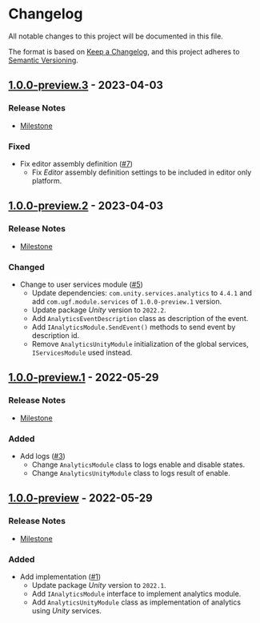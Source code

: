 # Changelog

All notable changes to this project will be documented in this file.

The format is based on [Keep a Changelog](https://keepachangelog.com/en/1.0.0/),
and this project adheres to [Semantic Versioning](https://semver.org/spec/v2.0.0.html).

## [1.0.0-preview.3](https://github.com/unity-game-framework/ugf-module-analytics/releases/tag/1.0.0-preview.3) - 2023-04-03  

### Release Notes

- [Milestone](https://github.com/unity-game-framework/ugf-module-analytics/milestone/4?closed=1)  
    

### Fixed

- Fix editor assembly definition  ([#7](https://github.com/unity-game-framework/ugf-module-analytics/issues/7))  
    - Fix _Editor_ assembly definition settings to be included in editor only platform.

## [1.0.0-preview.2](https://github.com/unity-game-framework/ugf-module-analytics/releases/tag/1.0.0-preview.2) - 2023-04-03  

### Release Notes

- [Milestone](https://github.com/unity-game-framework/ugf-module-analytics/milestone/3?closed=1)  
    

### Changed

- Change to user services module ([#5](https://github.com/unity-game-framework/ugf-module-analytics/issues/5))  
    - Update dependencies: `com.unity.services.analytics` to `4.4.1` and add `com.ugf.module.services` of `1.0.0-preview.1` version.
    - Update package _Unity_ version to `2022.2`.
    - Add `AnalyticsEventDescription` class as description of the event.
    - Add `IAnalyticsModule.SendEvent()` methods to send event by description id.
    - Remove `AnalyticsUnityModule` initialization of the global services, `IServicesModule` used instead.

## [1.0.0-preview.1](https://github.com/unity-game-framework/ugf-module-analytics/releases/tag/1.0.0-preview.1) - 2022-05-29  

### Release Notes

- [Milestone](https://github.com/unity-game-framework/ugf-module-analytics/milestone/2?closed=1)  
    

### Added

- Add logs ([#3](https://github.com/unity-game-framework/ugf-module-analytics/issues/3))  
    - Change `AnalyticsModule` class to logs enable and disable states.
    - Change `AnalyticsUnityModule` class to logs result of enable.

## [1.0.0-preview](https://github.com/unity-game-framework/ugf-module-analytics/releases/tag/1.0.0-preview) - 2022-05-29  

### Release Notes

- [Milestone](https://github.com/unity-game-framework/ugf-module-analytics/milestone/1?closed=1)  
    

### Added

- Add implementation ([#1](https://github.com/unity-game-framework/ugf-module-analytics/issues/1))  
    - Update package _Unity_ version to `2022.1`.
    - Add `IAnalyticsModule` interface to implement analytics module.
    - Add `AnalyticsUnityModule` class as implementation of analytics using _Unity_ services.


